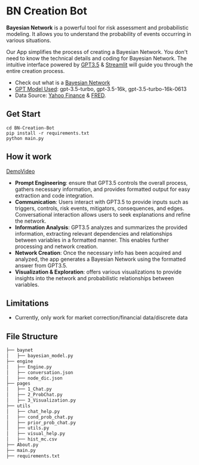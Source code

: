 # BN Creation Bot
**Bayesian Network** is a powerful tool for risk assessment and probabilistic modeling. It allows you to understand the probability of events occurring in various situations.

Our App simplifies the process of creating a Bayesian Network. You don't need to know the technical details and coding for Bayesian Network. The intuitive interface powered by <u>GPT3.5</u> & <u>Streamlit</u> will guide you through the entire creation process.

- Check out what is a [Bayesian Network](https://en.wikipedia.org/wiki/Bayesian_network)
- [GPT Model Used](https://platform.openai.com/docs/models/gpt-3-5): gpt-3.5-turbo, gpt-3.5-16k, gpt-3.5-turbo-16k-0613
- Data Source: [Yahoo Finance](https://finance.yahoo.com/) & [FRED](https://fred.stlouisfed.org/).

## Get Start
```
cd BN-Creation-Bot
pip install -r requirements.txt
python main.py
```

## How it work
[DemoVideo](https://github.com/shaw6741/BN-Creation-Bot/blob/main/demo.mp4)
- **Prompt Engineering**: ensure that GPT3.5 controls the overall process, gathers necessary information, and provides formatted output for easy extraction and code integration.
- **Communication**: Users interact with GPT3.5 to provide inputs such as triggers, controls, risk events, mitigators, consequences, and edges. Conversational interaction allows users to seek explanations and refine the network.
- **Information Analysis**: GPT3.5 analyzes and summarizes the provided information, extracting relevant dependencies and relationships between variables in a formatted manner. This enables further processing and network creation.
- **Network Creation**: Once the necessary info has been acquired and analyzed, the app generates a Bayesian Network using the formatted answer from GPT3.5.
- **Visualization & Exploration**: offers various visualizations to provide insights into the network and probabilistic relationships between variables.


## Limitations
- Currently, only work for market correction/financial data/discrete data

## File Structure
```bash
├── baynet
│   ├── bayesian_model.py
├── engine
│   ├── Engine.py
│   ├── conversation.json
│   ├── node_dic.json
├── pages
│   ├── 1_Chat.py
│   ├── 2_ProbChat.py
│   ├── 3_Visualization.py
├── utils
│   ├── chat_help.py
│   ├── cond_prob_chat.py
│   ├── prior_prob_chat.py
│   ├── utils.py
│   ├── visual_help.py
│   ├── hist_mc.csv
├── About.py
├── main.py
├── requirements.txt
```